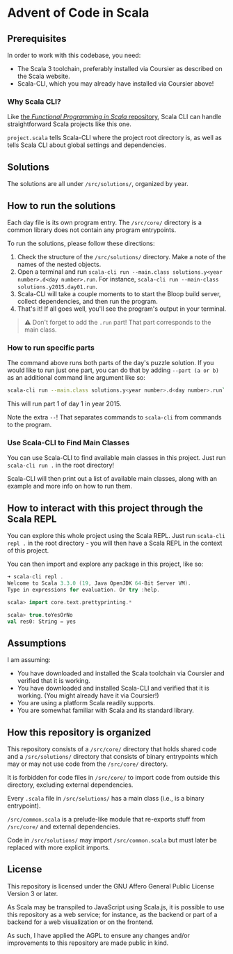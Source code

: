 # Advent of Code in Scala

## Prerequisites

In order to work with this codebase, you need:

* The Scala 3 toolchain, preferably installed via Coursier as described on the Scala website.
* Scala-CLI, which you may already have installed via Coursier above!

### Why Scala CLI?

Like [the *Functional Programming in Scala* repository](https://github.com/fpinscala/fpinscala), Scala CLI can handle straightforward Scala projects like this one.

`project.scala` tells Scala-CLI where the project root directory is, as well as tells Scala CLI about global settings and dependencies.

## Solutions

The solutions are all under `/src/solutions/`, organized by year.

## How to run the solutions

Each day file is its own program entry. The `/src/core/` directory is a common library does not contain any program entrypoints.

To run the solutions, please follow these directions:

1. Check the structure of the `/src/solutions/` directory. Make a note of the names of the nested objects.
2. Open a terminal and run `scala-cli run --main.class solutions.y<year number>.d<day number>.run`. For instance, `scala-cli run --main-class solutions.y2015.day01.run`.
3. Scala-CLI will take a couple moments to to start the Bloop build server, collect dependencies, and then run the program.
4. That's it! If all goes well, you'll see the program's output in your terminal.

> :warning: Don't forget to add the `.run` part!
> That part corresponds to the main class.

### How to run specific parts

The command above runs both parts of the day's puzzle solution. If you would like to run just one part, you can do that by adding `--part (a or b)` as an additional command line argument like so:

```sh
scala-cli run --main.class solutions.y<year number>.d<day number>.run`. For instance, `scala-cli run --main-class solutions.y2015.day01.run -- --part a
```

This will run part 1 of day 1 in year 2015.

Note the extra `--`! That separates commands to `scala-cli` from commands to the program.

### Use Scala-CLI to Find Main Classes

You can use Scala-CLI to find available main classes in this project. Just run `scala-cli run .` in the root directory!

Scala-CLI will then print out a list of available main classes, along with an example and more info on how to run them.

## How to interact with this project through the Scala REPL

You can explore this whole project using the Scala REPL. Just run `scala-cli repl .` in the root directory - you will then have a Scala REPL in the context of this project.

You can then import and explore any package in this project, like so:

```scala
➜ scala-cli repl .
Welcome to Scala 3.3.0 (19, Java OpenJDK 64-Bit Server VM).
Type in expressions for evaluation. Or try :help.

scala> import core.text.prettyprinting.*

scala> true.toYesOrNo
val res0: String = yes
```

## Assumptions

I am assuming:

* You have downloaded and installed the Scala toolchain via Coursier and verified that it is working.
* You have downloaded and installed Scala-CLI and verified that it is working. (You might already have it via Coursier!)
* You are using a platform Scala readily supports.
* You are somewhat familiar with Scala and its standard library.

## How this repository is organized

This repository consists of a `/src/core/` directory that holds shared code and a `/src/solutions/` directory that consists of binary entrypoints which may or may not use code from the `/src/core/` directory.

It is forbidden for code files in `/src/core/` to import code from outside this directory, excluding external dependencies.

Every `.scala` file in `/src/solutions/` has a main class (i.e., is a binary entrypoint).

`/src/common.scala` is a prelude-like module that re-exports stuff from `/src/core/` and external dependencies.

Code in `/src/solutions/` may import `/src/common.scala` but must later be replaced with more explicit imports.

## License

This repository is licensed under the GNU Affero General Public License Version 3 or later.

As Scala may be transpiled to JavaScript using Scala.js, it is possible to use this repository as a web service; for instance, as the backend or part of a backend for a web visualization or on the frontend.

As such, I have applied the AGPL to ensure any changes and/or improvements to this repository are made public in kind.
